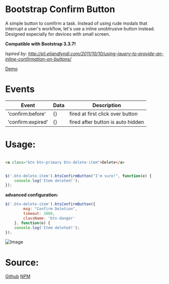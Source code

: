 Bootstrap Confirm Button
============

A simple button to comfirm a task.
Instead of using rude modals that interrupt a user's workflow, let's use a inline unobtrusive button instead.
Designed especially for devices with small screen. 

**Compatible with Bootstrap 3.3.7!**

*Ispired by: http://eli.eliandlyndi.com/2011/10/10/using-jquery-to-provide-an-inline-confirmation-on-buttons/*

[Demo](example.html)

# Events

| Event			   | Data | Description            |
| ---------------- | ---- | ---------------------- |
| 'confirm:before' | {}   | fired at first click over button  |
| 'confirm:expired'| {}	  | fired after button is auto hidden |


# Usage:


```html

<a class="btn btn-primary btn-delete-item">Delete</a>

```

```javascript

$('.btn-delete-item').btsConfirmButton("I'm sure!", function(e) {
	console.log('Item deleted!');
});
```

**advanced configuration:**

```javascript
$('.btn-delete-item').btsConfirmButton({
		msg: "Confirm Deletion",
		timeout: 3000,
		className: 'btn-danger'
	}, function(e) {
	console.log('Item deleted!');
});

```

![Image](https://raw.githubusercontent.com/stefanocudini/bootstrap-confirm-button/master/images/confirm-delete-button.png)

# Source:

[Github](https://github.com/stefanocudini/bootstrap-confirm-button)
[NPM](https://npmjs.org/package/bootstrap-confirm-button)  
